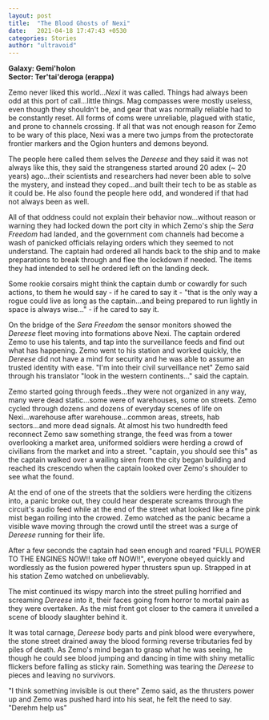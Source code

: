 ```yaml
---
layout: post
title:  "The Blood Ghosts of Nexi"
date:   2021-04-18 17:47:43 +0530
categories: Stories
author: "ultravoid"
---
```


**Galaxy: Gemi'holon**<br>
**Sector: Ter'tai'deroga (erappa)**<br>

Zemo never liked this world..._Nexi_ it was called. Things had always been odd at this port of call...little things. Mag compasses were mostly useless, even though they shouldn't be, and gear that was normally reliable had to be constantly reset. All forms of coms were unreliable, plagued with static, and prone to channels crossing. If all that was not enough reason for Zemo to be wary of this place, Nexi was a mere two jumps from the protectorate frontier markers and the Ogion hunters and demons beyond.

The people here called them selves the _Dereese_ and they said it was not always like this, they said the strangeness started around 20 adex (~ 20 years) ago...their scientists and researchers had never been able to solve the mystery, and instead they coped...and built their tech to be as stable as it could be. He also found the people here odd, and wondered if that had not always been as well.

All of that oddness could not explain their behavior now...without reason or warning they had locked down the port city in which Zemo's ship the _Sera Freedom_ had landed, and the government com channels had become a wash of panicked officials relaying orders which they seemed to not understand. The captain had ordered all hands back to the ship and to make preparations to break through and flee the lockdown if needed. The items they had intended to sell he ordered left on the landing deck.

Some rookie corsairs might think the captain dumb or cowardly for such actions, to them he would say - if he cared to say it - "that is the only way a rogue could live as long as the captain...and being prepared to run lightly in space is always wise..." - if he cared to say it.

On the bridge of the _Sera Freedom_ the sensor monitors showed the _Dereese_ fleet moving into formations above Nexi. The captain ordered Zemo to use his talents, and tap into the surveillance feeds and find out what has happening. Zemo went to his station and worked quickly, the _Dereese_ did not have a mind for security and he was able to assume an trusted identity with ease. "I'm into their civil surveillance net" Zemo said through his translator "look in the western continents..." said the captain.

Zemo started going through feeds...they were not organized in any way, many were dead static...some were of warehouses, some on streets. Zemo cycled through dozens and dozens of everyday scenes of life on Nexi...warehouse after warehouse...common areas, streets, hab sectors...and more dead signals. At almost his two hundredth feed reconnect Zemo saw something strange, the feed was from a tower overlooking a market area, uniformed soldiers were herding a crowd of civilians from the market and into a street. "captain, you should see this" as the captain walked over a wailing siren from the city began building and reached its crescendo when the captain looked over Zemo's shoulder to see what the found.

At the end of one of the streets that the soldiers were herding the citizens into, a panic broke out, they could hear desperate screams through the circuit's audio feed while at the end of the street what looked like a fine pink mist began roiling into the crowed. Zemo watched as the panic became a visible wave moving through the crowd until the street was a surge of _Dereese_ running for their life.

After a few seconds the captain had seen enough and roared "FULL POWER TO THE ENGINES NOW!! take off NOW!!", everyone obeyed quickly and wordlessly as the fusion powered hyper thrusters spun up. Strapped in at his station Zemo watched on unbelievably.

The mist continued its wispy march into the street pulling horrified and screaming _Dereese_ into it, their faces going from horror to mortal pain as they were overtaken. As the mist front got closer to the camera it unveiled a scene of bloody slaughter behind it.

It was total carnage, _Dereese_ body parts and pink blood were everywhere, the stone street drained away the blood forming reverse tributaries fed by piles of death. As Zemo's mind began to grasp what he was seeing, he though he could see blood jumping and dancing in time with shiny metallic flickers before falling as sticky rain. Something was tearing the _Dereese_ to pieces and leaving no survivors.

"I think something invisible is out there" Zemo said, as the thrusters power up and Zemo was pushed hard into his seat, he felt the need to say. "Derehm help us"

